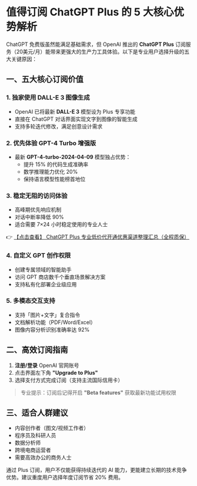 # 值得订阅 ChatGPT Plus 的 5 大核心优势解析

ChatGPT 免费版虽然能满足基础需求，但 OpenAI 推出的 **ChatGPT Plus** 订阅服务（20美元/月）能带来更强大的生产力工具体验。以下是专业用户选择升级的五大关键原因：

## 一、五大核心订阅价值

### 1. 独家使用 DALL-E 3 图像生成
- OpenAI 已将最新 **DALL-E 3** 模型设为 Plus 专享功能
- 直接在 ChatGPT 对话界面实现文字到图像的智能生成
- 支持多轮迭代修改，满足创意设计需求

### 2. 优先体验 GPT-4 Turbo 增强版
- 最新 **GPT-4-turbo-2024-04-09** 模型独占优势：
  - 提升 15% 的代码生成准确率
  - 数学推理能力优化 20%
  - 保持语言模型性能榜首地位

### 3. 稳定无阻的访问体验
- 高峰期优先响应机制
- 对话中断率降低 90%
- 适合需要 7×24 小时稳定使用的专业人士

👉 [【点击查看】 ChatGPT Plus 专业低价代开通优惠渠道整理汇总（全程质保）](https://bit.ly/DaiKai)

### 4. 自定义 GPT 创作权限
- 创建专属领域的智能助手
- 访问 GPT 商店数千个垂直场景解决方案
- 支持私有化部署企业级应用

### 5. 多模态交互支持
- 支持「图片+文字」复合指令
- 文档解析功能（PDF/Word/Excel）
- 图像内容分析识别准确率达 92%

## 二、高效订阅指南

1. **注册/登录** OpenAI 官网账号
2. 点击界面左下角 **"Upgrade to Plus"** 
3. 选择支付方式完成订阅（支持主流国际信用卡）

> 专业提示：订阅后记得开启 **"Beta features"** 获取最新功能试用权限

## 三、适合人群建议
- 内容创作者（图文/视频工作者）
- 程序员及科研人员
- 数据分析师
- 跨境电商运营者
- 需要高效办公的商务人士

通过 Plus 订阅，用户不仅能获得持续迭代的 AI 能力，更能建立长期的技术竞争优势。建议重度用户选择年度订阅节省 20% 费用。